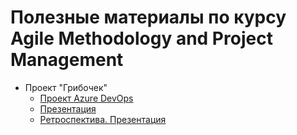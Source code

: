 # Полезные материалы по курсу Agile Methodology and Project Management

- Проект "Грибочек"
    - [Проект Azure DevOps](https://dev.azure.com/Gribocheck/Грибочек)
    - [Презентация](https://docs.google.com/presentation/d/1n_OHYW2d7R81x9CTBPRMiVjinoKtebDIKv3ew9MuSOI/edit?usp=sharing)
    - [Ретроспектива. Презентация](https://docs.google.com/presentation/d/1acdRmloC15aEpXppKuuropDDLsI6Y4mood2jJOh9M2U/edit?usp=sharing)
